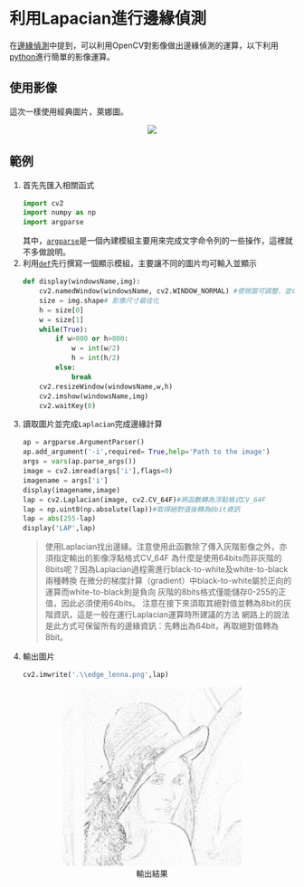 # 利用Lapacian進行邊緣偵測
在[邊緣偵測](OpenCV邊緣偵測)中提到，可以利用OpenCV對影像做出邊緣偵測的運算，以下利用[python](使用python的基本概念)進行簡單的影像運算。

## 使用影像
這次一樣使用經典圖片，萊娜圖。
<center> <img src="https://upload.wikimedia.org/wikipedia/zh/3/34/Lenna.jpg"> </center>

## 範例
1. 首先先匯入相關函式
	```py
	import cv2
	import numpy as np
	import argparse
	```
	其中，[`argparse`](argparse簡介)是一個內建模組主要用來完成文字命令列的一些操作，這裡就不多做說明。
2. 利用[`def`](python_def語句)先行撰寫一個顯示模組，主要讓不同的圖片均可輸入並顯示
	```python
	def display(windowsName,img):
		cv2.namedWindow(windowsName, cv2.WINDOW_NORMAL) #使視窗可調整，並命名
		size = img.shape# 影像尺寸最佳化
		h = size[0]
		w = size[1]
		while(True):
			if w>800 or h>800:
				w = int(w/2)
				h = int(h/2)
			else:
				break
		cv2.resizeWindow(windowsName,w,h)
		cv2.imshow(windowsName,img)
		cv2.waitKey(0)
	```
3. 讀取圖片並完成`Laplacian`完成邊緣計算
	```py
	ap = argparse.ArgumentParser()
	ap.add_argument('-i',required= True,help='Path to the image')
	args = vars(ap.parse_args())
	image = cv2.imread(args['i'],flags=0)
	imagename = args['i']
	display(imagename,image)
	lap = cv2.Laplacian(image, cv2.CV_64F)#將函數轉為浮點格式CV_64F
	lap = np.uint8(np.absolute(lap))#取得絕對值後轉為8bit資訊
	lap = abs(255-lap)
	display('LAP',lap)
	```
	>使用Laplacian找出邊緣。注意使用此函數除了傳入灰階影像之外，亦須指定輸出的影像浮點格式CV_64F
	為什麼是使用64bits而非灰階的8bits呢？因為Laplacian過程需進行black-to-white及white-to-black兩種轉換
	在微分的梯度計算（gradient）中black-to-white屬於正向的運算而white-to-black則是負向
	灰階的8bits格式僅能儲存0-255的正值，因此必須使用64bits。
	注意在接下來須取其絕對值並轉為8bit的灰階資訊，這是一般在運行Laplacian運算時所建議的方法
	網路上的說法是此方式可保留所有的邊緣資訊：先轉出為64bit，再取絕對值轉為8bit。
4. 輸出圖片
	```py
	cv2.imwrite('.\\edge_lenna.png',lap)
	```

<center><img src="https://github.com/edwardhome/Notebook/blob/main/opencv_test/edge_lenna.png?raw=true"></center>

<center>輸出結果</center>